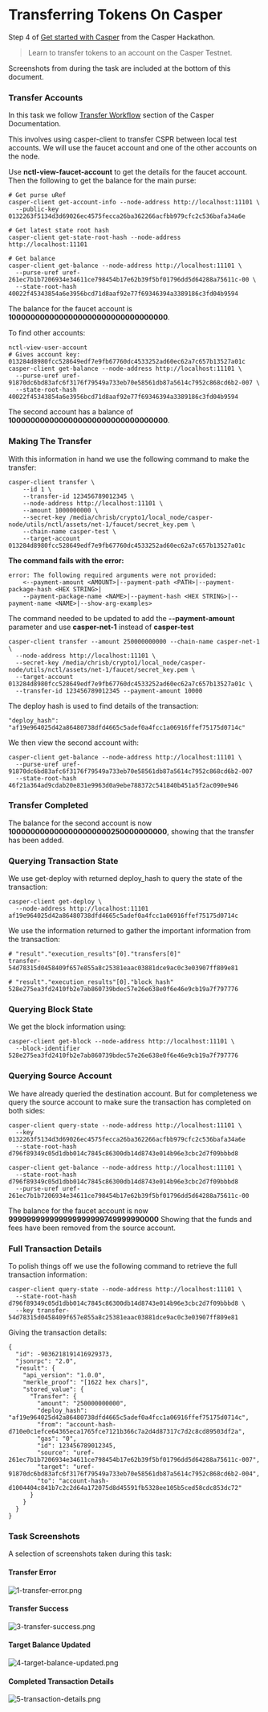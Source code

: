 # Transferring Tokens On Casper

Step 4 of [Get started with Casper](https://gitcoin.co/issue/casper-network/gitcoin-hackathon/29/100026611) from the Casper Hackathon.

> Learn to transfer tokens to an account on the Casper Testnet.

Screenshots from during the task are included at the bottom of this document.

### Transfer Accounts

In this task we follow [Transfer Workflow](https://docs.casperlabs.io/en/latest/workflow/transfer-workflow.html) section of the Casper Documentation.

This involves using casper-client to transfer CSPR between local test accounts. We will use the faucet account and one of the other accounts on the node.

Use **nctl-view-faucet-account** to get the details for the faucet account. Then the following to get the balance for the main purse:

```
# Get purse uRef
casper-client get-account-info --node-address http://localhost:11101 \
  --public-key 0132263f5134d3d69026ec4575fecca26ba362266acfbb979cfc2c536bafa34a6e

# Get latest state root hash
casper-client get-state-root-hash --node-address http://localhost:11101

# Get balance
casper-client get-balance --node-address http://localhost:11101 \
  --purse-uref uref-261ec7b1b7206934e34611ce798454b17e62b39f5bf01796dd5d64288a75611c-00 \
  --state-root-hash 40022f45343854a6e3956bcd71d8aaf92e77f69346394a3389186c3fd04b9594
```
The balance for the faucet account is **1000000000000000000000000000000000**.

To find other accounts:

```
nctl-view-user-account
# Gives account key: 013284d8980fcc528649edf7e9fb67760dc4533252ad60ec62a7c657b13527a01c
casper-client get-balance --node-address http://localhost:11101 \
  --purse-uref uref-91870dc6bd83afc6f3176f79549a733eb70e58561db87a5614c7952c868cd6b2-007 \
  --state-root-hash 40022f45343854a6e3956bcd71d8aaf92e77f69346394a3389186c3fd04b9594
```

The second account has a balance of **1000000000000000000000000000000000**.

### Making The Transfer

With this information in hand we use the following command to make the transfer:
```
casper-client transfer \
    --id 1 \
    --transfer-id 123456789012345 \
    --node-address http://localhost:11101 \
    --amount 1000000000 \
    --secret-key /media/chrisb/crypto1/local_node/casper-node/utils/nctl/assets/net-1/faucet/secret_key.pem \
    --chain-name casper-test \
    --target-account 013284d8980fcc528649edf7e9fb67760dc4533252ad60ec62a7c657b13527a01c
```
**The command fails with the error:**
```
error: The following required arguments were not provided:
    <--payment-amount <AMOUNT>|--payment-path <PATH>|--payment-package-hash <HEX STRING>|
    --payment-package-name <NAME>|--payment-hash <HEX STRING>|--payment-name <NAME>|--show-arg-examples>
```
The command needed to be updated to add the **--payment-amount** parameter and use **casper-net-1** instead of **casper-test**
```
casper-client transfer --amount 250000000000 --chain-name casper-net-1 \
  --node-address http://localhost:11101 \
  --secret-key /media/chrisb/crypto1/local_node/casper-node/utils/nctl/assets/net-1/faucet/secret_key.pem \
  --target-account 013284d8980fcc528649edf7e9fb67760dc4533252ad60ec62a7c657b13527a01c \
  --transfer-id 123456789012345 --payment-amount 10000
```
The deploy hash is used to find details of the transaction:
```
"deploy_hash": "af19e964025d42a86480738dfd4665c5adef0a4fcc1a06916ffef75175d0714c"
```
We then view the second account with:
```
casper-client get-balance --node-address http://localhost:11101 \
  --purse-uref uref-91870dc6bd83afc6f3176f79549a733eb70e58561db87a5614c7952c868cd6b2-007 
  --state-root-hash 46f21a364ad9cdab20e831e9963d0a9ebe788372c541840b451a5f2ac090e946
```
### Transfer Completed
The balance for the second account is now **1000000000000000000000250000000000**, showing that the transfer has been added.

### Querying Transaction State
We use get-deploy with returned deploy_hash to query the state of the transaction:
```
casper-client get-deploy \
  --node-address http://localhost:11101 af19e964025d42a86480738dfd4665c5adef0a4fcc1a06916ffef75175d0714c
```
We use the information returned to gather the important information from the transaction:
```
# "result"."execution_results"[0]."transfers[0]"
transfer-54d78315d0458409f657e855a8c25381eaac03881dce9ac0c3e03907ff809e81

# "result"."execution_results"[0]."block_hash"
528e275ea3fd2410fb2e7ab860739bdec57e26e638e0f6e46e9cb19a7f797776
```
### Querying Block State
We get the block information using:
```
casper-client get-block --node-address http://localhost:11101 \
  --block-identifier 528e275ea3fd2410fb2e7ab860739bdec57e26e638e0f6e46e9cb19a7f797776
```
### Querying Source Account
We have already queried the destination account. But for completeness we query the source account to make sure the transaction has completed on both sides:
```
casper-client query-state --node-address http://localhost:11101 \
  --key 0132263f5134d3d69026ec4575fecca26ba362266acfbb979cfc2c536bafa34a6e 
  --state-root-hash d796f89349c05d1dbb014c7845c86300db14d8743e014b96e3cbc2d7f09bbbd8

casper-client get-balance --node-address http://localhost:11101 \
  --state-root-hash d796f89349c05d1dbb014c7845c86300db14d8743e014b96e3cbc2d7f09bbbd8 
  --purse-uref uref-261ec7b1b7206934e34611ce798454b17e62b39f5bf01796dd5d64288a75611c-00
```

The balance for the faucet account is now **999999999999999999999749999990000** Showing that the funds and fees have been removed from the source account.

### Full Transaction Details
To polish things off we use the following command to retrieve the full transaction information:
```
casper-client query-state --node-address http://localhost:11101 \
  --state-root-hash d796f89349c05d1dbb014c7845c86300db14d8743e014b96e3cbc2d7f09bbbd8 \
  --key transfer-54d78315d0458409f657e855a8c25381eaac03881dce9ac0c3e03907ff809e81
```
Giving the transaction details:
```
{
  "id": -9036218191416929373,
  "jsonrpc": "2.0",
  "result": {
    "api_version": "1.0.0",
    "merkle_proof": "[1622 hex chars]",
    "stored_value": {
      "Transfer": {
        "amount": "250000000000",
        "deploy_hash": "af19e964025d42a86480738dfd4665c5adef0a4fcc1a06916ffef75175d0714c",
        "from": "account-hash-d710e0c1efce64365eca1765fce7121b366c7a2d4d87317c7d2c8cd89503df2a",
        "gas": "0",
        "id": 123456789012345,
        "source": "uref-261ec7b1b7206934e34611ce798454b17e62b39f5bf01796dd5d64288a75611c-007",
        "target": "uref-91870dc6bd83afc6f3176f79549a733eb70e58561db87a5614c7952c868cd6b2-004",
        "to": "account-hash-d1004404c841b7c2c2d64a172075d8d45591fb5328ee105b5ced58cdc853dc72"
      }
    }
  }
}

```

### Task Screenshots
A selection of screenshots taken during this task:
#### Transfer Error
![1-transfer-error.png](https://github.com/ben-razor/casper-get-started/blob/main/4-transfer-tokens/img-task-4/1-transfer-error.png)
#### Transfer Success
![3-transfer-success.png](https://github.com/ben-razor/casper-get-started/blob/main/4-transfer-tokens/img-task-4/3-transfer-success.png)
#### Target Balance Updated
![4-target-balance-updated.png](https://github.com/ben-razor/casper-get-started/blob/main/4-transfer-tokens/img-task-4/4-target-balance-updated.png)
#### Completed Transaction Details
![5-transaction-details.png](https://github.com/ben-razor/casper-get-started/blob/main/4-transfer-tokens/img-task-4/5-transaction-details.png)
